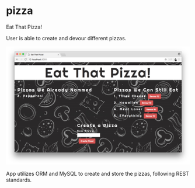 # pizza

Eat That Pizza!

User is able to create and devour different pizzas.

![page-preview](./public/assets/images/page-preview.png)

App utilizes ORM and MySQL to create and store the pizzas, following REST standards.